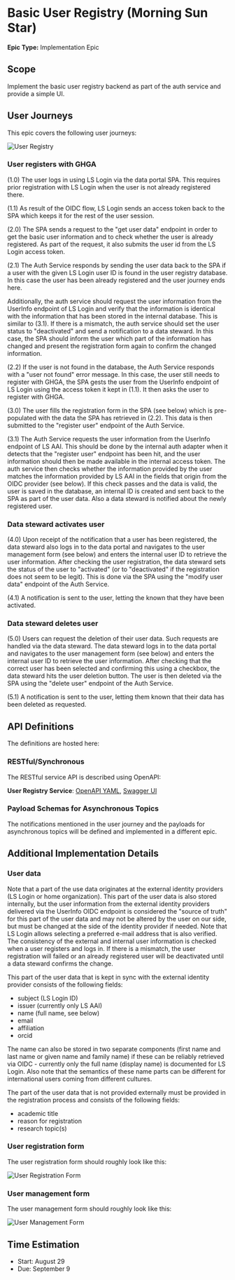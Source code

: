 # Basic User Registry (Morning Sun Star)

**Epic Type:** Implementation Epic

## Scope

Implement the basic user registry backend as part of the auth service and provide a simple UI.

## User Journeys

This epic covers the following user journeys:

![User Registry](./images/user_registry.jpg)

### User registers with GHGA

(1.0) The user logs in using LS Login via the data portal SPA. This requires prior registration with LS Login when the user is not already registered there.

(1.1) As result of the OIDC flow, LS Login sends an access token back to the SPA which keeps it for the rest of the user session.

(2.0) The SPA sends a request to the "get user data" endpoint in order to get the basic user information and to check whether the user is already registered. As part of the request, it also submits the user id from the LS Login access token.

(2.1) The Auth Service responds by sending the user data back to the SPA if a user with the given LS Login user ID is found in the user registry database. In this case the user has been already registered and the user journey ends here.

Additionally, the auth service should request the user information from the UserInfo endpoint of LS Login and verify that the information is identical with the information that has been stored in the internal database. This is similar to (3.1). If there is a mismatch, the auth service should set the user status to "deactivated" and send a notification to a data steward. In this case, the SPA should inform the user which part of the information has changed and present the registration form again to confirm the changed information.

(2.2) If the user is not found in the database, the Auth Service responds with a "user not found" error message. In this case, the user still needs to register with GHGA, the SPA gests the user from the UserInfo endpoint of LS Login using the access token it kept in (1.1). It then asks the user to register with GHGA.

(3.0) The user fills the registration form in the SPA (see below) which is pre-populated with the data the SPA has retrieved in (2.2). This data is then submitted to the "register user" endpoint of the Auth Service.

(3.1) The Auth Service requests the user information from the UserInfo endpoint of LS AAI. This should be done by the internal auth adapter when it detects that the "register user" endpoint has been hit, and the user information should then be made available in the internal access token. The auth service then checks whether the information provided by the user matches the information provided by LS AAI in the fields that origin from the OIDC provider (see below). If this check passes and the data is valid, the user is saved in the database, an internal ID is created and  sent back to the SPA as part of the user data. Also a data steward is notified about the newly registered user.

### Data steward activates user

(4.0) Upon receipt of the notification that a user has been registered, the data steward also logs in to the data portal and navigates to the user management form (see below) and enters the internal user ID to retrieve the user information. After checking the user registration, the data steward sets the status of the user to "activated" (or to "deactivated" if the registration does not seem to be legit). This is done via the SPA using the "modify user data" endpoint of the Auth Service.

(4.1) A notification is sent to the user, letting the known that they have been activated.

### Data steward deletes user

(5.0) Users can request the deletion of their user data. Such requests are handled via the data steward. The data steward logs in to the data portal and navigates to the user management form (see below) and enters the internal user ID to retrieve the user information. After checking that the correct user has been selected and confirming this using a checkbox, the data steward hits the user deletion button. The user is then deleted via the SPA using the "delete user" endpoint of the Auth Service.

(5.1) A notification is sent to the user, letting them known that their data has been deleted as requested.

## API Definitions

The definitions are hosted here:

### RESTful/Synchronous

The RESTful service API is described using OpenAPI:

**User Registry Service**: [OpenAPI YAML](api_definitions/rest/user_registry.yaml), [Swagger UI](https://editor.swagger.io/?url=https://raw.githubusercontent.com/ghga-de/epic-docs/main/15-morning-sun-star/api_definitions/rest/user_registry.yaml)

### Payload Schemas for Asynchronous Topics

The notifications mentioned in the user journey and the payloads for asynchronous topics will be defined and implemented in a different epic.

## Additional Implementation Details

### User data

Note that a part of the use data originates at the external identity providers (LS Login or home organization). This part of the user data is also stored internally, but the user information from the external identity providers delivered via the UserInfo OIDC endpoint is considered the "source of truth" for this part of the user data and may not be altered by the user on our side, but must be changed at the side of the identity provider if needed. Note that LS Login allows selecting a preferred e-mail address that is also verified. The consistency of the external and internal user information is checked when a user registers and logs in. If there is a mismatch, the user registration will failed or an already registered user will be deactivated until a data steward confirms the change.

This part of the user data that is kept in sync with the external identity provider consists of the following fields:

- subject (LS Login ID)
- issuer (currently only LS AAI)
- name (full name, see below)
- email
- affiliation
- orcid

The name can also be stored in two separate components (first name and last name or given name and family name) if these can be reliably retrieved via OIDC - currently only the full name (display name) is documented for LS Login. Also note that the semantics of these name parts can be different for international users coming from different cultures.

The part of the user data that is not provided externally must be provided in the registration process and consists of the following fields:

- academic title
- reason for registration
- research topic(s)

### User registration form

The user registration form should roughly look like this:

![User Registration Form](./images/registration_form.jpg)

### User management form

The user management form should roughly look like this:

![User Management Form](./images/management_form.jpg)

## Time Estimation

- Start: August 29
- Due: September 9
